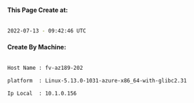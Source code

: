 
   
#### This Page Create at:

```bash

2022-07-13 - 09:42:46 UTC

```

#### Create By Machine:

```bash

Host Name : fv-az189-202

platform  : Linux-5.13.0-1031-azure-x86_64-with-glibc2.31

Ip Local  : 10.1.0.156

```

